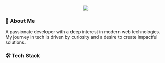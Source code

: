 <h1 align="center">
  <img src="https://readme-typing-svg.demolab.com?font=Montserrat&size=22&duration=2000&pause=1000&color=808080&center=true&vCenter=true&width=500&lines=Hey there! I'm Jidnya, a web enthusiast. 👋">
</h1>

###  🌟 About Me 
A passionate developer with a deep interest in modern web technologies. My journey in tech is driven by curiosity and a desire to create impactful solutions.

### 🛠️ Tech Stack


